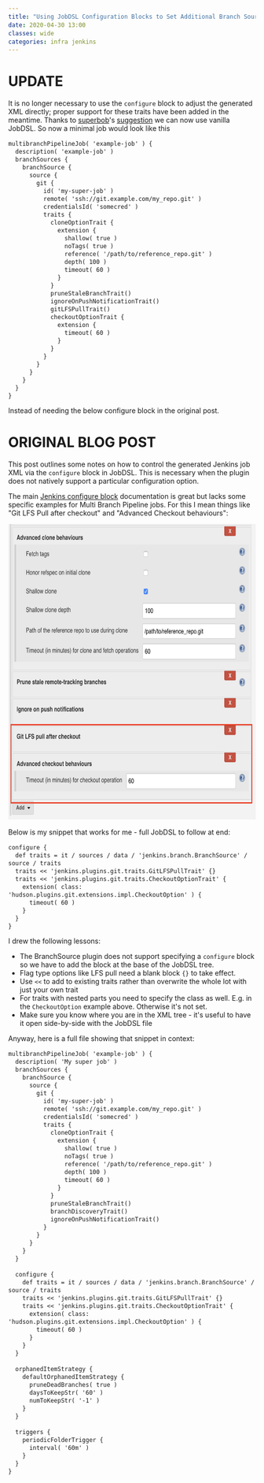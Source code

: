 ```yaml
---
title: "Using JobDSL Configuration Blocks to Set Additional Branch Source Options"
date: 2020-04-30 13:00
classes: wide
categories: infra jenkins
---
```


# UPDATE

It is no longer necessary to use the `configure` block to adjust the generated XML directly; proper support for these
traits have been added in the meantime. Thanks to [superbob](https://github.com/superbob)'s
[suggestion](https://github.com/ftclausen/ftclausen.github.io/issues/4) we can now use vanilla JobDSL. So now a minimal
job would look like this

```
multibranchPipelineJob( 'example-job' ) {
  description( 'example-job' )
  branchSources {
    branchSource {
      source {
        git {
          id( 'my-super-job' )
          remote( 'ssh://git.example.com/my_repo.git' )
          credentialsId( 'somecred' )
          traits {
            cloneOptionTrait {
              extension {
                shallow( true )
                noTags( true )
                reference( '/path/to/reference_repo.git' )
                depth( 100 )
                timeout( 60 )
              }
            }
            pruneStaleBranchTrait()
            ignoreOnPushNotificationTrait()
            gitLFSPullTrait()
            checkoutOptionTrait {
              extension {
                timeout( 60 )
              }
            }
          }
        }
      }
    }
  }
}
```

Instead of needing the below configure block in the original post.

# ORIGINAL BLOG POST

This post outlines some notes on how to control the generated Jenkins job XML via the `configure` block in JobDSL. This
is necessary when the plugin does not natively support a particular configuration option.

The main [Jenkins configure block](https://github.com/jenkinsci/job-dsl-plugin/wiki/The-Configure-Block) documentation
is great but lacks some specific examples for Multi Branch Pipeline jobs. For this I mean things like "Git LFS Pull after
checkout" and "Advanced Checkout behaviours":

<img src="/images/git_options.png" width="800" height="600"/>

Below is my snippet that works for me - full JobDSL to follow at end:

```
configure {
  def traits = it / sources / data / 'jenkins.branch.BranchSource' / source / traits
  traits << 'jenkins.plugins.git.traits.GitLFSPullTrait' {}
  traits << 'jenkins.plugins.git.traits.CheckoutOptionTrait' {
    extension( class: 'hudson.plugins.git.extensions.impl.CheckoutOption' ) {
      timeout( 60 )
    }
  }
}
```

I drew the following lessons:

- The BranchSource plugin does not support specifying a `configure` block so we have to add the block at the base of the
    JobDSL tree.
- Flag type options like LFS pull need a blank block `{}` to take effect.
- Use `<<` to add to existing traits rather than overwrite the whole lot with just your own trait
- For traits with nested parts you need to specify the class as well. E.g. in the `CheckoutOption` example above.
    Otherwise it's not set.
- Make sure you know where you are in the XML tree - it's useful to have it open side-by-side with the JobDSL file

Anyway, here is a full file showing that snippet in context:

```
multibranchPipelineJob( 'example-job' ) {
  description( 'My super job' )
  branchSources {
    branchSource {
      source {
        git {
          id( 'my-super-job' )
          remote( 'ssh://git.example.com/my_repo.git' )
          credentialsId( 'somecred' )
          traits {
            cloneOptionTrait {
              extension {
                shallow( true )
                noTags( true )
                reference( '/path/to/reference_repo.git' )
                depth( 100 )
                timeout( 60 )
              }
            }
            pruneStaleBranchTrait()
            branchDiscoveryTrait()
            ignoreOnPushNotificationTrait()
          }
        }
      }
    }
  }

  configure {
    def traits = it / sources / data / 'jenkins.branch.BranchSource' / source / traits
    traits << 'jenkins.plugins.git.traits.GitLFSPullTrait' {}
    traits << 'jenkins.plugins.git.traits.CheckoutOptionTrait' {
      extension( class: 'hudson.plugins.git.extensions.impl.CheckoutOption' ) {
        timeout( 60 )
      }
    }
  }

  orphanedItemStrategy {
    defaultOrphanedItemStrategy {
      pruneDeadBranches( true )
      daysToKeepStr( '60' )
      numToKeepStr( '-1' )
    }
  }

  triggers {
    periodicFolderTrigger {
      interval( '60m' )
    }
  }
}
```


